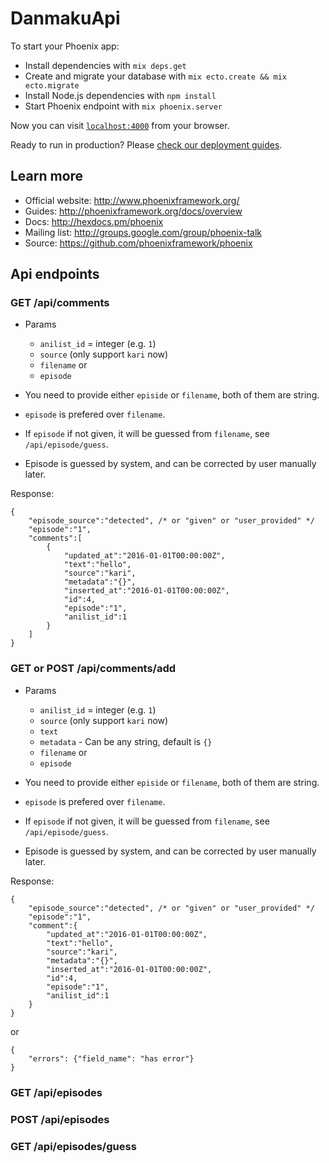 # DanmakuApi

To start your Phoenix app:

  * Install dependencies with `mix deps.get`
  * Create and migrate your database with `mix ecto.create && mix ecto.migrate`
  * Install Node.js dependencies with `npm install`
  * Start Phoenix endpoint with `mix phoenix.server`

Now you can visit [`localhost:4000`](http://localhost:4000) from your browser.

Ready to run in production? Please [check our deployment guides](http://www.phoenixframework.org/docs/deployment).

## Learn more

  * Official website: http://www.phoenixframework.org/
  * Guides: http://phoenixframework.org/docs/overview
  * Docs: http://hexdocs.pm/phoenix
  * Mailing list: http://groups.google.com/group/phoenix-talk
  * Source: https://github.com/phoenixframework/phoenix

## Api endpoints

### GET /api/comments

- Params
  - `anilist_id` = integer (e.g. `1`)
  - `source` (only support `kari` now)
  - `filename` or
  - `episode`

- You need to provide either `episide` or `filename`, both of them are string.
- `episode` is prefered over `filename`.
- If `episode` if not given, it will be guessed from `filename`, see `/api/episode/guess`.
- Episode is guessed by system, and can be corrected by user manually later.

Response:
```
{
	"episode_source":"detected", /* or "given" or "user_provided" */
	"episode":"1",
	"comments":[
		{
			"updated_at":"2016-01-01T00:00:00Z",
			"text":"hello",
			"source":"kari",
			"metadata":"{}",
			"inserted_at":"2016-01-01T00:00:00Z",
			"id":4,
			"episode":"1",
			"anilist_id":1
		}
	]
}
```

### GET or POST /api/comments/add

- Params
  - `anilist_id` = integer (e.g. `1`)
  - `source` (only support `kari` now)
  - `text`
  - `metadata` - Can be any string, default is `{}`
  - `filename` or
  - `episode`

- You need to provide either `episide` or `filename`, both of them are string.
- `episode` is prefered over `filename`.
- If `episode` if not given, it will be guessed from `filename`, see `/api/episode/guess`.
- Episode is guessed by system, and can be corrected by user manually later.

Response:
```
{
	"episode_source":"detected", /* or "given" or "user_provided" */
	"episode":"1",
	"comment":{
		"updated_at":"2016-01-01T00:00:00Z",
		"text":"hello",
		"source":"kari",
		"metadata":"{}",
		"inserted_at":"2016-01-01T00:00:00Z",
		"id":4,
		"episode":"1",
		"anilist_id":1
	}
}
```

or

```
{
	"errors": {"field_name": "has error"}
}
```

### GET /api/episodes

### POST /api/episodes

### GET /api/episodes/guess
